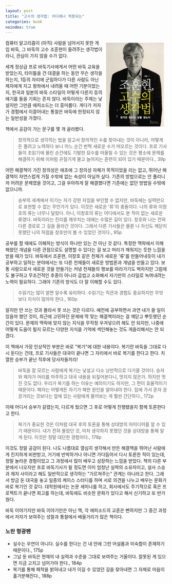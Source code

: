 ```yaml
---
layout: post
title: "고수의 생각법: 어디에나 적용되는"
categories: book
noindex: true
---
```


<img style="float: right; margin: 10px;" src="/assets/book_cover/9791186560020.jpg" width="180px">
컴퓨터 알고리즘이 (아직) 사람을 넘어서지 못한 게임 바둑, 그 바둑의 고수 조훈현이 들려주는 생각법이라니, 관심이 가지 않을 수가 없다.

세계 정상급 프로 바둑기사에게서 어떤 바둑 교육을 받았는지, 타이틀을 건 대결을 하는 동안 무슨 생각을 하는지, 1등의 자리에 군림하다가 다른 사람도 아닌 제자에게 지고 왕좌에서 내려올 때 어떤 기분이었는지, 한국과 일본의 바둑 스타일이 어떻게 다른지 등의 얘기를 들을 기회는 흔치 않다. 바둑이라는 주제는 낯설지만 그만큼 에피소드는 더 흥미롭다. 게다가 저자가 경험에서 이끌어내는 통찰은 바둑에 한정되지 않는 일반성을 가졌다.

책에서 공감이 가는 문구를 몇 개 골라봤다. <!--more-->

> 창의적으로 생각하는 법을 알고서 창의적인 수를 찾아내는 것이 아니라, 어떻게든 풀려고 노력하다 보니 어느 순간 번쩍 새로운 수가 떠오르는 것이다. 프로 기사들이 초읽기에 몰린 순간에도 기발한 묘수를 떠올릴 수 있는 것은 평소에 문제를 해결하기 위해 이처럼 끈질기게 물고 늘어지는 훈련이 되어 있기 때문이다., 39p

어떤 해결책이 가진 창의성은 애초에 그 창의성 자체가 목적이었을 리는 없고, 뛰어난 해결책이 자연스럽게 가질 수밖에 없는 속성이 아닐까 싶다. 기존의 방법으로는 안 풀리니까 어려운 문제였을 것이고, 그걸 우아하게 잘 해결했다면 기존에는 없던 방법일 수밖에 없으니까.

> 승부의 세계에서 이기는 자가 강한 자임을 부인할 수 없지만, 바둑에는 실력만으로 표현할 수 없는 무언가가 있다. 이것은 새로운 '류'의 충돌이다. 나의 류와 이창호의 류는 너무나 달랐다. 아니, 이창호의 류는 어디에서도 본 적이 없는 새로운 류였다. 바둑이라는 진리를 깨우치는 데에는 수많은 길이 있다. 창호와 나는 전혀 다른 경로로 그 길을 올라간 것이다. 그래서 다른 기사들은 물론 나 자신도 깨닫지 못했던 나의 허점을 창호만이 볼 수 있었던 것이다., 95p

공부를 할 때에도 이해하는 방식이 하나만 있는 건 아닌 것 같다. 특정한 맥락에서 이해해왔던 개념을 다른 관점으로도 설명할 수 있다는 걸 보고 머리가 깨워지는 듯한 느낌을 받을 때가 있다. 바둑에서 조훈현, 이창호 같은 천재가 새로운 '류'를 만들어내듯이 내가 공부하고 일하는 분야에서는 또 다른 천재들이 새로운 방법론과 개념을 만들고 있다. 보통 사람으로서 새로운 것을 만들기는 커녕 천재들의 행보를 따라가기도 벅차지만 그럼에도 불구하고 무조건적인 추종이 아니라 곱씹고 소화해서 자기만의 스타일로 녹여내려는 노력이 필요하다. 그래야 기존의 방식도 더 잘 이해할 수도 있다.

> 수읽기는 많이 알면 알수록 유리하다. 수읽기는 직관과 경험도 중요하지만 무엇보다 지식이 많아야 한다., 160p

알지만 안 쓰는 것과 몰라서 못 쓰는 것은 다르다. 예전에 공부하면서 과연 내가 쓸 일이 있을까 했던 것이, 최근에 고민하던 문제에 딱 맞는 해결책이라는 걸 깨닫고 뿌듯했던 순간이 있다. 문제의 맥락에 맞지 않는 지식을 무작정 우겨넣으려 해도 안 되지만, 나중에 어떻게 도움이 될지 모르는 다양한 지식을 기억에 색인해놓는 것도 게을리해서는 안 되겠다.

이 책에서 가장 인상적인 부분은 바로 "복기"에 대한 내용이다. 복기란 바둑을 그대로 다시 둔다는 건데, 프로 기사들은 대국이 끝나면 그 자리에서 바로 복기를 한다고 한다. 치열한 승부가 끝난 직후에 당사자들끼리!

> 바둑을 잘 모르는 사람에게 복기는 낯설고 다소 낭만적으로 다가올 것이다. 승자와 패자가 머리를 마주하고 대국 내용을 되짚어본다니, 멋지지 않은가. 하지만 멋진 것도 없다. 우리가 복기를 하는 이유는 예의이기도 하지만, 그 편이 효율적이기 때문이다. 패자는 어떻게든 자기가 패한 원인을 알아내야 한다. 집에 가서 혼자 끙끙거리는 것보다는 앞에 있는 사람에게 물어보는 게 훨씬 간단하다., 172p

이때 어디서 승부가 갈렸는지, 다르게 뒀으면 그 후로 어떻게 진행됐을지 함께 토론한다고 한다.

> 복기가 중요한 것은 이처럼 대국 후의 토론을 통해 상대방의 아이디어를 알 수 있기 때문이다. 내가 전혀 몰랐던 것, 미처 생각하지 못했던 것을 상대방을 통해 알게 된다. 이것은 정말 대단한 경험이다., 178p

이것도 정말 공감이 된다. 나도 나름대로 열심히 생각해서 만든 해결책을 뛰어난 사람에게 진지하게 비판받고, 거기에 반박하거나 아니면 가다듬어서 다시 토론한 적이 있는데, 정말 놀라운 경험이었고 그 과정에서 많이 배우고 성장하는 느낌을 받았다. 책의 다른 부분에서 나오지만 프로 바둑기사가 될 정도면 이미 엄청난 실력의 소유자이고, 설사 스승과 제자 사이라고 해도 일반적으로 생각하는 "가르쳐주는" 관계는 아니라고 한다. 그래서 방금 둔 대국을 놓고 일종의 케이스 스터디를 하며 서로 의견을 나누고 배우는 문화가 바로 복기인 것 같다. 대학원에서는 논문 세미나를 하고, 회사에서도 주기적으로 혹은 프로젝트가 끝나면 회고를 하는데, 바둑에도 비슷한 문화가 있다고 해서 신기하고 또 반가웠다.

바둑 이야기지만 바둑 이야기만은 아닌 책, 각 에피소드의 교훈은 뻔하지만 그 중간 과정에서 저자가 보여주는 성찰과 통찰에서 배울거리가 많은 책이다.

### 노란 형광펜

- 실수는 우연이 아니다. 실수를 한다는 건 내 안에 그런 어설픔과 미숙함이 존재하기 때문이다., 175p
- 그날 둔 바둑은 현재의 내 실력과 수준을 그대로 보여주는 거울이다. 잘못된 게 있으면 지금 고치고 넘어가야 한다., 184p
- 복기를 통해 패착을 밝혀내고 내가 이길 수 있었던 길을 찾아내면 그 자체로 마음이 홀가분해진다., 188p